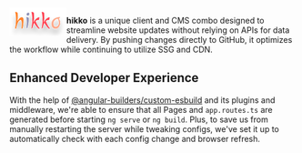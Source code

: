 <img align="left" width="100"  src="./assets/logo.svg">

**hikko** is a unique client and CMS combo designed to streamline website updates without relying on APIs for data delivery. By pushing changes directly to GitHub, it optimizes the workflow while continuing to utilize SSG and CDN.<br/>

## Enhanced Developer Experience

With the help of [@angular-builders/custom-esbuild](https://github.com/just-jeb/angular-builders) and its plugins and middleware, we're able to ensure that all Pages and `app.routes.ts` are generated before starting `ng serve` or `ng build`. Plus, to save us from manually restarting the server while tweaking configs, we've set it up to automatically check with each config change and browser refresh.
